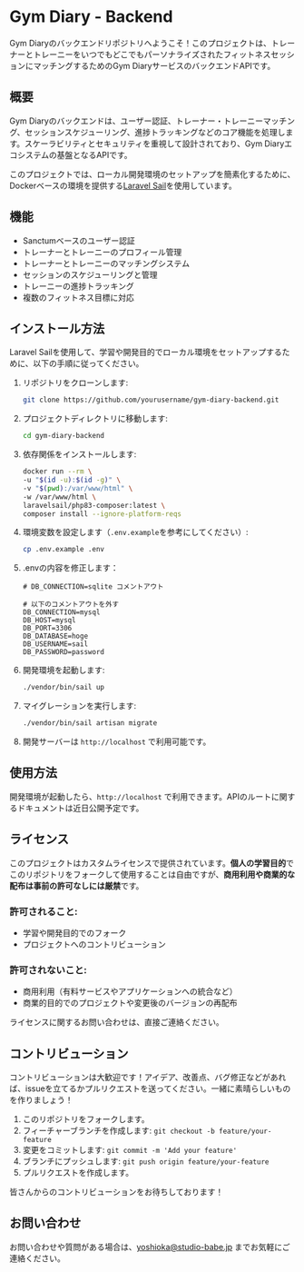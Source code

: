 # Gym Diary - Backend

Gym Diaryのバックエンドリポジトリへようこそ！このプロジェクトは、トレーナーとトレーニーをいつでもどこでもパーソナライズされたフィットネスセッションにマッチングするためのGym DiaryサービスのバックエンドAPIです。

## 概要

Gym Diaryのバックエンドは、ユーザー認証、トレーナー・トレーニーマッチング、セッションスケジューリング、進捗トラッキングなどのコア機能を処理します。スケーラビリティとセキュリティを重視して設計されており、Gym Diaryエコシステムの基盤となるAPIです。

このプロジェクトでは、ローカル開発環境のセットアップを簡素化するために、Dockerベースの環境を提供する[Laravel Sail](https://laravel.com/docs/11.x/sail)を使用しています。

## 機能

- Sanctumベースのユーザー認証
- トレーナーとトレーニーのプロフィール管理
- トレーナーとトレーニーのマッチングシステム
- セッションのスケジューリングと管理
- トレーニーの進捗トラッキング
- 複数のフィットネス目標に対応

## インストール方法

Laravel Sailを使用して、学習や開発目的でローカル環境をセットアップするために、以下の手順に従ってください。

1. リポジトリをクローンします:
    ```bash
    git clone https://github.com/yourusername/gym-diary-backend.git
    ```
2. プロジェクトディレクトリに移動します:
    ```bash
    cd gym-diary-backend
    ```
3. 依存関係をインストールします:
    ```bash
    docker run --rm \
    -u "$(id -u):$(id -g)" \
    -v "$(pwd):/var/www/html" \
    -w /var/www/html \
    laravelsail/php83-composer:latest \
    composer install --ignore-platform-reqs
    ```
4. 環境変数を設定します（`.env.example`を参考にしてください）:
    ```bash
    cp .env.example .env
    ```
5. .envの内容を修正します：
   ```.env
   # DB_CONNECTION=sqlite コメントアウト
   
   # 以下のコメントアウトを外す
   DB_CONNECTION=mysql
   DB_HOST=mysql
   DB_PORT=3306
   DB_DATABASE=hoge
   DB_USERNAME=sail
   DB_PASSWORD=password
   ```
6. 開発環境を起動します:
    ```bash
    ./vendor/bin/sail up
    ```

7. マイグレーションを実行します:
    ```bash
    ./vendor/bin/sail artisan migrate
    ```

8. 開発サーバーは `http://localhost` で利用可能です。

## 使用方法

開発環境が起動したら、`http://localhost` で利用できます。APIのルートに関するドキュメントは近日公開予定です。

## ライセンス

このプロジェクトはカスタムライセンスで提供されています。**個人の学習目的**でこのリポジトリをフォークして使用することは自由ですが、**商用利用や商業的な配布は事前の許可なしには厳禁**です。

### 許可されること:
- 学習や開発目的でのフォーク
- プロジェクトへのコントリビューション

### 許可されないこと:
- 商用利用（有料サービスやアプリケーションへの統合など）
- 商業的目的でのプロジェクトや変更後のバージョンの再配布

ライセンスに関するお問い合わせは、直接ご連絡ください。

## コントリビューション

コントリビューションは大歓迎です！アイデア、改善点、バグ修正などがあれば、issueを立てるかプルリクエストを送ってください。一緒に素晴らしいものを作りましょう！

1. このリポジトリをフォークします。
2. フィーチャーブランチを作成します: `git checkout -b feature/your-feature`
3. 変更をコミットします: `git commit -m 'Add your feature'`
4. ブランチにプッシュします: `git push origin feature/your-feature`
5. プルリクエストを作成します。

皆さんからのコントリビューションをお待ちしております！

## お問い合わせ

お問い合わせや質問がある場合は、yoshioka@studio-babe.jp までお気軽にご連絡ください。
